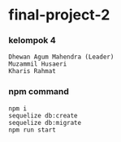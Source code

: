 # final-project-2

### kelompok 4
```
Dhewan Agum Mahendra (Leader)
Muzammil Husaeri
Kharis Rahmat
```

### npm command
```
npm i
sequelize db:create
sequelize db:migrate
npm run start
```

